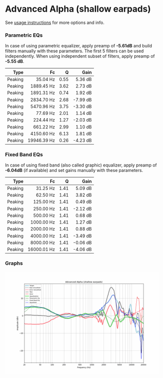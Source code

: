 # Advanced Alpha (shallow earpads)
See [usage instructions](https://github.com/jaakkopasanen/AutoEq#usage) for more options and info.

### Parametric EQs
In case of using parametric equalizer, apply preamp of **-5.61dB** and build filters manually
with these parameters. The first 5 filters can be used independently.
When using independent subset of filters, apply preamp of **-5.55 dB**.

| Type    | Fc          |    Q | Gain     |
|--------:|------------:|-----:|---------:|
| Peaking | 35.04 Hz    | 0.55 | 5.36 dB  |
| Peaking | 1889.45 Hz  | 3.62 | 2.73 dB  |
| Peaking | 1891.31 Hz  | 0.74 | 1.92 dB  |
| Peaking | 2834.70 Hz  | 2.68 | -7.99 dB |
| Peaking | 5470.96 Hz  | 3.75 | -3.30 dB |
| Peaking | 77.69 Hz    | 2.01 | 1.14 dB  |
| Peaking | 224.44 Hz   | 1.27 | -2.03 dB |
| Peaking | 661.22 Hz   | 2.99 | 1.10 dB  |
| Peaking | 4150.60 Hz  | 6.13 | 1.81 dB  |
| Peaking | 19946.39 Hz | 0.26 | -4.23 dB |

### Fixed Band EQs
In case of using fixed band (also called graphic) equalizer, apply preamp of **-6.04dB**
(if available) and set gains manually with these parameters.

| Type    | Fc          |    Q | Gain     |
|--------:|------------:|-----:|---------:|
| Peaking | 31.25 Hz    | 1.41 | 5.09 dB  |
| Peaking | 62.50 Hz    | 1.41 | 3.82 dB  |
| Peaking | 125.00 Hz   | 1.41 | 0.49 dB  |
| Peaking | 250.00 Hz   | 1.41 | -2.12 dB |
| Peaking | 500.00 Hz   | 1.41 | 0.68 dB  |
| Peaking | 1000.00 Hz  | 1.41 | 1.27 dB  |
| Peaking | 2000.00 Hz  | 1.41 | 0.88 dB  |
| Peaking | 4000.00 Hz  | 1.41 | -3.49 dB |
| Peaking | 8000.00 Hz  | 1.41 | -0.06 dB |
| Peaking | 16000.01 Hz | 1.41 | -4.06 dB |

### Graphs
![](./Advanced%20Alpha%20(shallow%20earpads).png)